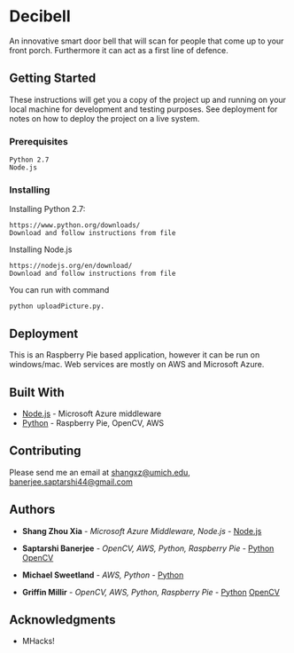 # Decibell

An innovative smart door bell that will scan for people that come up to your front porch. Furthermore it can act as a first line of defence.
## Getting Started

These instructions will get you a copy of the project up and running on your local machine for development and testing purposes. See deployment for notes on how to deploy the project on a live system.

### Prerequisites


```
Python 2.7
Node.js
```

### Installing


Installing Python 2.7:

```
https://www.python.org/downloads/
Download and follow instructions from file
```

Installing Node.js

```
https://nodejs.org/en/download/
Download and follow instructions from file
```
You can run with command 

```
python uploadPicture.py.
```

## Deployment

This is an Raspberry Pie based application, however it can be run on windows/mac. Web services are mostly on AWS and Microsoft Azure.

## Built With

* [Node.js](https://nodejs.org/en/) - Microsoft Azure middleware
* [Python](https://www.python.org/) - Raspberry Pie, OpenCV, AWS

## Contributing

Please send me an email at shangxz@umich.edu, banerjee.saptarshi44@gmail.com

## Authors

* **Shang Zhou Xia** - *Microsoft Azure Middleware, Node.js* - [Node.js](https://nodejs.org/en/)

* **Saptarshi Banerjee** - *OpenCV, AWS, Python, Raspberry Pie* - [Python](https://www.python.org/) [OpenCV](http://opencv.org/)

* **Michael Sweetland** - *AWS, Python* - [Python](https://www.python.org/)

* **Griffin Millir** - *OpenCV, AWS, Python, Raspberry Pie* - [Python](https://www.python.org/) [OpenCV](http://opencv.org/)

## Acknowledgments

* MHacks!
